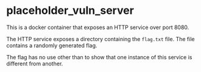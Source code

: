 # placeholder_vuln_server

This is a docker container that exposes an HTTP service over port 8080.

The HTTP service exposes a directory containing the `flag.txt` file. The file contains a randomly generated flag.

The flag has no use other than to show that one instance of this service is different from another.
